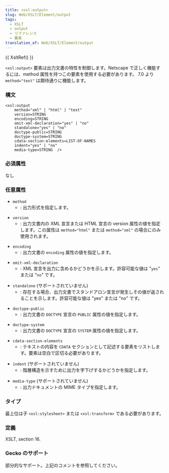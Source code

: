 ```yaml
---
title: <xsl:output>
slug: Web/XSLT/Element/output
tags:
  - XSLT
  - output
  - リファレンス
  - 要素
translation_of: Web/XSLT/Element/output
---
```

{{ XsltRef() }}

`<xsl:output>` 要素は出力文書の特性を制御します。Netscape で正しく機能するには、method 属性を持つこの要素を使用する必要があります。 7.0 より `method="text"` は期待通りに機能します。

### 構文

```
<xsl:output
	method="xml" | "html" | "text"
	version=STRING
	encoding=STRING
	omit-xml-declaration="yes" | "no"
	standalone="yes" | "no"
	doctype-public=STRING
	doctype-system=STRING
	cdata-section-elements=LIST-OF-NAMES
	indent="yes" | "no"
	media-type=STRING  />
```

### 必須属性

なし

### 任意属性

- `method`
  - : 出力形式を指定します。

<!---->

- `version`
  - : 出力文書内の XML 宣言または HTML 宣言の version 属性の値を指定します。この属性は `method="html"` または `method="xml"` の場合にのみ使用されます。

<!---->

- `encoding`
  - : 出力文書の `encoding` 属性の値を指定します。

<!---->

- `omit-xml-declaration`
  - : XML 宣言を出力に含めるかどうかを示します。許容可能な値は "`yes`" または "`no`" です。

<!---->

- `standalone` (サポートされていません)
  - : 存在する場合、出力文書でスタンドアロン宣言が発生しその値が返されることを示します。許容可能な値は "yes" または "no" です。

<!---->

- `doctype-public`
  - : 出力文書の `DOCTYPE` 宣言の `PUBLIC` 属性の値を指定します。

<!---->

- `doctype-system`
  - : 出力文書の `DOCTYPE` 宣言の `SYSTEM` 属性の値を指定します。

<!---->

- `cdata-section-elements`
  - : テキストの内容を `CDATA` セクションとして記述する要素をリストします。要素は空白で区切る必要があります。

<!---->

- `indent` (サポートされていません)
  - : 階層構造を示すために出力を字下げするかどうかを指定します。

<!---->

- `media-type` (サポートされていません)
  - : 出力ドキュメントの MIME タイプを指定します。

### タイプ

最上位は子 `<xsl:stylesheet>` または `<xsl:transform>` である必要があります。

### 定義

XSLT, section 16.

### Gecko のサポート

部分的なサポート。上記のコメントを参照してください。
